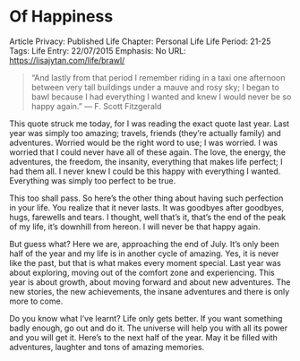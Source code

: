 # Of Happiness

Article Privacy: Published
Life Chapter: Personal Life
Life Period: 21-25
Tags: Life
Entry: 22/07/2015
Emphasis: No
URL: https://lisajytan.com/life/brawl/

> “And lastly from that period I remember riding in a taxi one afternoon between very tall buildings under a mauve and rosy sky; I began to bawl because I had everything I wanted and knew I would never be so happy again.” ― F. Scott Fitzgerald
> 

This quote struck me today, for I was reading the exact quote last year. Last year was simply too amazing; travels, friends (they’re actually family) and adventures. Worried would be the right word to use; I was worried. I was worried that I could never have all of these again. The love, the energy, the adventures, the freedom, the insanity, everything that makes life perfect; I had them all. I never knew I could be this happy with everything I wanted. Everything was simply too perfect to be true.

This too shall pass. So here’s the other thing about having such perfection in your life. You realize that it never lasts. It was goodbyes after goodbyes, hugs, farewells and tears. I thought, well that’s it, that’s the end of the peak of my life, it’s downhill from hereon. I will never be that happy again.

But guess what? Here we are, approaching the end of July. It’s only been half of the year and my life is in another cycle of amazing. Yes, it is never like the past, but that is what makes every moment special. Last year was about exploring, moving out of the comfort zone and experiencing. This year is about growth, about moving forward and about new adventures. The new stories, the new achievements, the insane adventures and there is only more to come.

Do you know what I’ve learnt? Life only gets better. If you want something badly enough, go out and do it. The universe will help you with all its power and you will get it. Here’s to the next half of the year. May it be filled with adventures, laughter and tons of amazing memories.